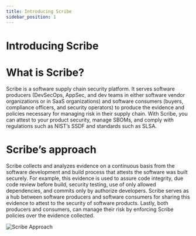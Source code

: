```yaml
---
title: Introducing Scribe
sidebar_position: 1
---
```


# Introducing Scribe

# What is Scribe?

Scribe is a software supply chain security platform. It serves software producers (DevSecOps, AppSec, and dev teams in either software vendor organizations or in SaaS organizations) and software consumers (buyers, compliance officers, and security operators) to produce the evidence and policies necessary for managing risk in their supply chain. With Scribe, you can attest to your product security, manage SBOMs, and comply with regulations such as NIST’s SSDF and standards such as SLSA. 

# Scribe’s approach

Scribe collects and analyzes evidence on a continuous basis from the software development and build process that attests the software was built securely. For example, this evidence is used to assure code integrity, due code review before build, security testing, use of only allowed dependencies, and commits only by authorize developers. Scribe serves as a hub between software producers and software consumers for sharing this evidence to attest to the security of software products. Lastly, both producers and consumers, can manage their risk by enforcing Scribe policies over the evidence collected. 

<img src='../../../img/start/scribe-approach.jpg' alt='Scribe Approach'/>
